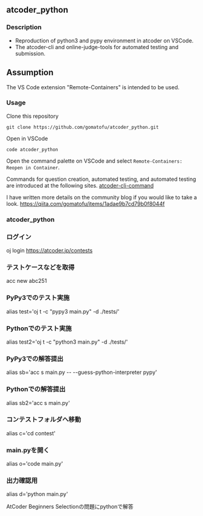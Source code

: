 ## atcoder_python
### Description
* Reproduction of python3 and pypy environment in atcoder on VSCode.
* The atcoder-cli and online-judge-tools for automated testing and submission.

## Assumption
The VS Code extension "Remote-Containers" is intended to be used.

### Usage
Clone this repository
 ```
 git clone https://github.com/gomatofu/atcoder_python.git
 ```
Open in VSCode
 ```
 code atcoder_python
 ```
Open the command palette on VSCode and select `Remote-Containers: Reopen in Container`.

Commands for question creation, automated testing, and automated testing are introduced at the following sites.
[atcoder-cli-command](http://tatamo.81.la/blog/2018/12/07/atcoder-cli-tutorial/)

I have written more details on the community blog if you would like to take a look.
https://qiita.com/gomatofu/items/1adae9b7cd79b0f8044f
### atcoder_python

### ログイン
 oj login https://atcoder.jp/contests

 ### テストケースなどを取得
 acc new abc251

 ### PyPy3でのテスト実施
 alias test='oj t -c "pypy3 main.py" -d ./tests/'
 ### Pythonでのテスト実施
 alias test2='oj t -c "python3 main.py" -d ./tests/'

 ### PyPy3での解答提出
 alias sb='acc s main.py -- --guess-python-interpreter pypy'
 ### Pythonでの解答提出
 alias sb2='acc s main.py'

 ### コンテストフォルダへ移動
 alias c='cd contest'

 ### main.pyを開く
 alias o='code main.py'

 ### 出力確認用
 alias d='python main.py'

AtCoder Beginners Selectionの問題にpythonで解答
